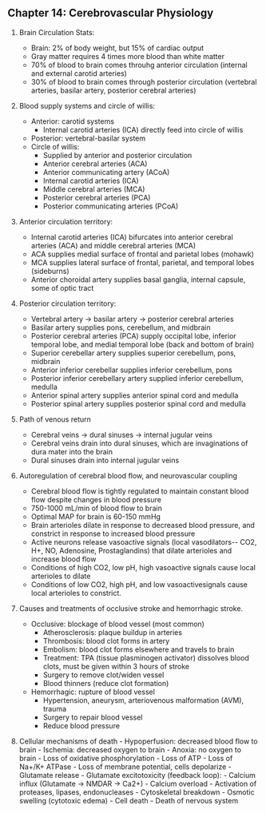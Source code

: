## Chapter 14: Cerebrovascular Physiology

1. Brain Circulation Stats:
    - Brain: 2% of body weight, but 15% of cardiac output
    - Gray matter requires 4 times more blood than white matter
    - 70% of blood to brain comes throuhg anterior circulation (internal and external carotid arteries)
    - 30% of blood to brain comes through posterior circulation (vertebral arteries, basilar artery, posterior cerebral arteries)
2. Blood supply systems and circle of willis:
    - Anterior: carotid systems
        - Internal carotid arteries (ICA) directly feed into circle of willis
    - Posterior: vertebral-basilar system
    - Circle of willis:
        - Supplied by anterior and posterior circulation
        - Anterior cerebral arteries (ACA)
        - Anterior communicating artery (ACoA)
        - Internal carotid arteries (ICA)
        - Middle cerebral arteries (MCA)
        - Posterior cerebral arteries (PCA)
        - Posterior communicating arteries (PCoA)
3. Anterior circulation territory:
    - Internal carotid arteries (ICA) bifurcates into anterior cerebral arteries (ACA) and middle cerebral arteries (MCA)
    - ACA supplies medial surface of frontal and parietal lobes (mohawk)
    - MCA supplies lateral surface of frontal, parietal, and temporal lobes (sideburns)
    - Anterior choroidal artery supplies basal ganglia, internal capsule, some of optic tract
4. Posterior circulation territory:
    - Vertebral artery -> basilar artery -> posterior cerebral arteries
    - Basilar artery supplies pons, cerebellum, and midbrain
    - Posterior cerebral arteries (PCA) supply occipital lobe, inferior temporal lobe, and medial temporal lobe (back and bottom of brain)
    - Superior cerebellar artery supplies superior cerebellum, pons, midbrain
    - Anterior inferior cerebellar supplies inferior cerebellum, pons
    - Posterior inferior cerebellary artery supplied inferior cerebellum, medulla
    - Anterior spinal artery supplies anterior spinal cord and medulla
    - Posterior spinal artery supplies posterior spinal cord and medulla
5. Path of venous return
    - Cerebral veins -> dural sinuses -> internal jugular veins
    - Cerebral veins drain into dural sinuses, which are invaginations of dura mater into the brain
    - Dural sinuses drain into internal jugular veins
    
6. Autoregulation of cerebral blood flow, and neurovascular coupling
    - Cerebral blood flow is tightly regulated to maintain constant blood flow despite changes in blood pressure
    - 750-1000 mL/min of blood flow to brain
    - Optimal MAP for brain is 60-150 mmHg
    - Brain arterioles dilate in response to decreased blood pressure, and constrict in response to increased blood pressure
    - Active neurons release vasoactive signals (local vasodilators-- CO2, H+, NO, Adenosine, Prostaglandins) that dilate arterioles and increase blood flow
    - Conditions of high CO2, low pH, high vasoactive signals cause local arterioles to dilate
    - Conditions of low CO2, high pH, and low vasoactivesignals cause local arterioles to constrict.
7. Causes and treatments of occlusive stroke and hemorrhagic stroke.
    - Occlusive: blockage of blood vessel (most common)
        - Atherosclerosis: plaque buildup in arteries
        - Thrombosis: blood clot forms in artery
        - Embolism: blood clot forms elsewhere and travels to brain
        - Treatment: TPA (tissue plasminogen activator) dissolves blood clots, must be given within 3 hours of stroke
        - Surgery to remove clot/widen vessel
        - Blood thinners (reduce clot formation)
    - Hemorrhagic: rupture of blood vessel
        - Hypertension, aneurysm, arteriovenous malformation (AVM), trauma
        - Surgery to repair blood vessel
        - Reduce blood pressure
8. Cellular mechanisms of death
        - Hypoperfusion: decreased blood flow to brain
        - Ischemia: decreased oxygen to brain
        - Anoxia: no oxygen to brain
        - Loss of oxidative phosphorylation
        - Loss of ATP
        - Loss of Na+/K+ ATPase
        - Loss of membrane potential, cells depolarize
        - Glutamate release
        - Glutamate excitotoxicity (feedback loop):
            - Calcium influx (Glutamate -> NMDAR -> Ca2+)
            - Calcium overload
            - Activation of proteases, lipases, endonucleases
            - Cytoskeletal breakdown
            - Osmotic swelling (cytotoxic edema)
            - Cell death
        - Death of nervous system